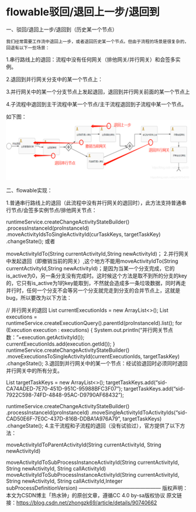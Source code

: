 # flowable驳回/退回上一步/退回到


一、驳回/退回上一步/退回到（历史某一个节点）
```text
我们经常需要工作流中退回上一步，或者退回历史某一个节点。但由于流程的场景是很复杂的，回退有以下一些场景：
```

1.串行路线上的退回：流程中没有任何网关（排他网关/并行网关）和会签多实例。

2.退回到并行网关分支中的某一个节点上：

3.并行网关中的某一个分支节点上发起退回，退回到并行网关前面的某一个节点上

4.子流程中退回到主干流程中某一个节点/主干流程退回到子流程中某一个节点。

如下图：
![本地路径](img/1.png "流程图")

二、flowable实现：

1.普通串行路线上的退回（此流程中没有并行网关的退回时），此方法支持普通串行节点/会签多实例节点/排他网关节点：

runtimeService.createChangeActivityStateBuilder()
.processInstanceId(proInstanceId)
.moveActivityIdsToSingleActivityId(curTaskKeys, targetTaskKey)
.changeState();
或者

moveActivityIdTo(String currentActivityId,String newActivityId)；
2.并行网关中发起退回（即撤销当前的网关）,这个地方不能用moveActivityIdTo(String currentActivityId,String newActivityId)；是因为当某一个分支完成，它的is_active为0，另一条分支没有完成时。这时候这个方法是取不到所的分支的key的，它只有is_active为1的key能取到，不然就会造成多一条垃圾数据，同时再走并行时，任何一个分支不会等另一个分支就完走到分支的合并节点上，这就是bug，所以要改为以下方法：

// 并行网关的退回
List currentExecutionIds = new ArrayList<>();
List executions = runtimeService.createExecutionQuery().parentId(proInstanceId).list();
for (Execution execution : executions) {
System.out.println(“并行网关节点数：”+execution.getActivityId());
currentExecutionIds.add(execution.getId());
}
runtimeService.createChangeActivityStateBuilder()
.moveExecutionsToSingleActivityId(currentExecutionIds, targetTaskKey)
.changeState();
3.退回到并行网关中的某一个节点：经试验退回时必须同时退回并行网关中的所有分支。

List targetTaskKeys = new ArrayList<>();
targetTaskKeys.add(“sid-CA74ADED-7E70-451D-951C-95988BFC3F07”);
targetTaskKeys.add(“sid-7922C598-74FD-4848-95AC-D9790AF68432”);

runtimeService.createChangeActivityStateBuilder()
.processInstanceId(proInstanceId)
.moveSingleActivityIdToActivityIds(“sid-CAD50E6F-7E0C-437D-816B-DDBA1A976A79”, targetTaskKeys)
.changeState();
4.主干流程和子流程的退回（没有试验过），官方提供了以下方法：

moveActivityIdToParentActivityId(String currentActivityId, String newActivityId)

moveActivityIdToSubProcessInstanceActivityId(String currentActivityId, String newActivityId, String callActivityId)
​
moveActivityIdToSubProcessInstanceActivityId(String currentActivityId, String newActivityId, String callActivityId,Integer subProcessDefinitionVersion)
————————————————
版权声明：本文为CSDN博主「热水钟」的原创文章，遵循CC 4.0 by-sa版权协议
原文链接：https://blog.csdn.net/zhongzk69/article/details/90740662